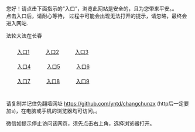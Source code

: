您好！请点击下面指示的“入口”，浏览此网站是安全的，且为您带来平安。。 <br/>
点击入口后，请耐心等待， 过程中可能会出现无法打开的提示，请忽略，最终会进入网站. </br>

法轮大法在长春<br/>
<div style="padding:10px"><a style="margin:20px" target="_blank" href="https://d20yf1jhmenfwj.cloudfront.net/2Qpsp?yykzckun" id="ccLink1" rel="nofollow">入口1</a> <a target="_blank" style="margin:20px" href="https://d3e0zccizwxxqs.cloudfront.net/2Qpsp?giesqo" id="ccLink2" rel="nofollow">入口2</a> <a style="margin:20px" target="_blank" href="https://d2f70s1977b44j.cloudfront.net/2Qpsp?wkeeelth" id="ccLink3" rel="nofollow">入口3</a></div>

<div style="padding:10px" ><a style="margin:20px" target="_blank" href="https://d20yf1jhmenfwj.cloudfront.net/2Qpsp?yykzckun" id="ccLink4" rel="nofollow">入口4</a> <a style="margin:20px" href="https://d3e0zccizwxxqs.cloudfront.net/2Qpsp?giesqo" target="_blank" id="ccLink5" rel="nofollow">入口5</a> <a style="margin:20px" href="https://d2f70s1977b44j.cloudfront.net/2Qpsp?wkeeelth" target="_blank" id="ccLink6" rel="nofollow">入口6</a></div>

<div style="padding:10px"><a style="margin:20px" target="_blank" href="https://d20yf1jhmenfwj.cloudfront.net/2Qpsp?yykzckun" id="ccLink7" rel="nofollow">入口7</a> <a style="margin:20px" href="https://d3e0zccizwxxqs.cloudfront.net/2Qpsp?giesqo" target="_blank" id="ccLink8" rel="nofollow">入口8</a> <a style="margin:20px" target="_blank" href="https://d2f70s1977b44j.cloudfront.net/2Qpsp?wkeeelth" id="ccLink9" rel="nofollow">入口9</a></div>

<br/>



请复制并记住免翻墙网址 https://github.com/yntd/changchunzx (http后一定要加s)，在电脑或手机的浏览器均可访问。。<br/>

微信如提示停止访问该网页，须先点击右上角，选择浏览器打开。
